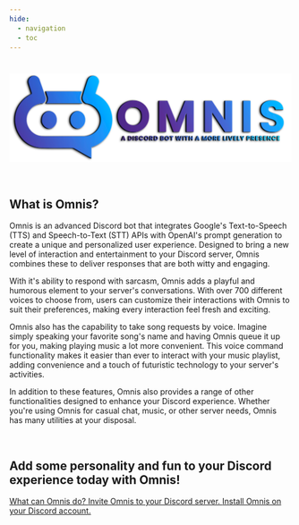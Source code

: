```yaml
---
hide:
  - navigation
  - toc
---
```


# 


![png](./images/omnis3.png)

<br>

<h2 class="feature-header"><b>What is Omnis?</b></h2>

Omnis is an advanced Discord bot that integrates Google's Text-to-Speech (TTS) and Speech-to-Text (STT) APIs with OpenAI's prompt generation to create a unique and personalized user experience.
Designed to bring a new level of interaction and entertainment to your Discord server, Omnis combines these to deliver responses that are both witty and engaging.

With it's ability to respond with sarcasm, Omnis adds a playful and humorous element to your server's conversations.
With over 700 different voices to choose from, users can customize their interactions with Omnis to suit their preferences, making every interaction feel fresh and exciting.

Omnis also has the capability to take song requests by voice.
Imagine simply speaking your favorite song's name and having Omnis queue it up for you, making playing music a lot more convenient.
This voice command functionality makes it easier than ever to interact with your music playlist, adding convenience and a touch of futuristic technology to your server's activities.

In addition to these features, Omnis also provides a range of other functionalities designed to enhance your Discord experience.
Whether you're using Omnis for casual chat, music, or other server needs, Omnis has many utilities at your disposal.

<br>

<h2 class="feature-header"><b>Add some personality and fun to your Discord experience today with Omnis!</b></h2>

<a class="pricing-button" href="https://www.omnis-bot.com/commands/">
	<i class="fab fa-discord fa-bounce"></i> What can Omnis do?
</a>

<a class="pricing-button" href="https://discord.com/api/oauth2/authorize?client_id=1079301591548563527&permissions=277062470720&scope=bot">
	<i class="fab fa-discord fa-bounce"></i> Invite Omnis to your Discord server.
</a>

<a class="pricing-button" href="https://discord.com/oauth2/authorize?client_id=1079301591548563527&integration_type=1&scope=applications.commands">
	<i class="fab fa-discord fa-bounce"></i> Install Omnis on your Discord account.
</a>